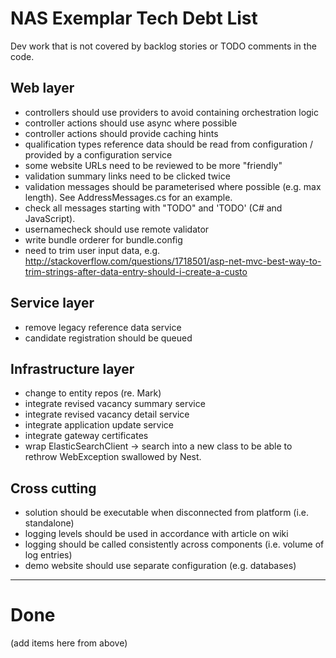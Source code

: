 # NAS Exemplar Tech Debt List #

Dev work that is not covered by backlog stories or TODO comments in the code. 

## Web layer ##

- controllers should use providers to avoid containing orchestration logic
- controller actions should use async where possible
- controller actions should provide caching hints
- qualification types reference data should be read from configuration / provided by a configuration service
- some website URLs need to be reviewed to be more "friendly"
- validation summary links need to be clicked twice
- validation messages should be parameterised where possible (e.g. max length). See AddressMessages.cs for an example.
- check all messages starting with "TODO" and 'TODO' (C# and JavaScript).
- usernamecheck should use remote validator
- write bundle orderer for bundle.config
- need to trim user input data, e.g. http://stackoverflow.com/questions/1718501/asp-net-mvc-best-way-to-trim-strings-after-data-entry-should-i-create-a-custo

## Service layer ##

- remove legacy reference data service
- candidate registration should be queued

## Infrastructure layer ##

- change to entity repos (re. Mark)
- integrate revised vacancy summary service
- integrate revised vacancy detail service
- integrate application update service
- integrate gateway certificates
- wrap ElasticSearchClient -> search into a new class to be able to rethrow WebException swallowed by Nest.

## Cross cutting ##

- solution should be executable when disconnected from platform (i.e. standalone)
- logging levels should be used in accordance with article on wiki
- logging should be called consistently across components (i.e. volume of log entries)
- demo website should use separate configuration (e.g. databases)

----------

# Done #

(add items here from above)
